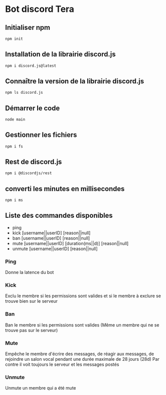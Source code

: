# Bot discord Tera

## Initialiser npm

```bash
npm init
```

## Installation de la librairie discord.js

```bash
npm i discord.js@latest
```

## Connaître la version de la librairie discord.js

```bash
npm ls discord.js
```

## Démarrer le code

```bash
node main
```

## Gestionner les fichiers

```bash
npm i fs
```

## Rest de discord.js

```bash
npm i @discordjs/rest
```

## converti les minutes en millisecondes

```bash
npm i ms
```


## Liste des commandes disponibles
- ping
- kick [username||userID] [reason||null]
- ban [username||userID] [reason||null]
- mute [username||userID] [duration(ms||d)] [reason||null]
- unmute [username||userID] [reason||null]

### Ping
Donne la latence du bot

### Kick
Exclu le membre si les permissions sont valides et si le membre à exclure se trouve bien sur le serveur

### Ban
Ban le membre si les permissions sont valides (Même un membre qui ne se trouve pas sur le serveur)

### Mute
Empêche le membre d'écrire des messages, de réagir aux messages, de rejoindre un salon vocal pendant une durée maximale de 28 jours (28d)
Par contre il voit toujours le serveur et les messages postés

### Unmute
Unmute un membre qui a été mute

